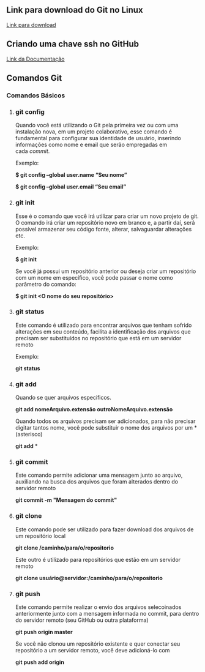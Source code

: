 ## Link para download do Git no Linux

[Link para download](https://git-scm.com/download/linux)



## Criando uma chave ssh no GitHub

[Link da Documentação](https://docs.github.com/pt/authentication/connecting-to-github-with-ssh/generating-a-new-ssh-key-and-adding-it-to-the-ssh-agent)



## Comandos Git

### Comandos Básicos

1. ### git config
   
   Quando você está utilizando o Git pela primeira vez ou com uma instalação nova, em um projeto colaborativo, esse comando é fundamental para configurar sua identidade de usuário, inserindo informações como nome e email que serão empregadas em cada *commit*.
   
   Exemplo:
   
   **$ git config –global user.name “Seu nome”**
   
   **$ git config –global user.email “Seu email”**
   
   

2. ### git init
   
   Esse é o comando que você irá utilizar para criar um novo projeto de git. O comando irá criar um repositório novo em branco e, a partir daí, será possível armazenar seu código fonte, alterar, salvaguardar alterações etc.
   
   Exemplo:
   
   **$ git init**
   
   Se você já possui um repositório anterior ou deseja criar um repositório com um nome em específico, você pode passar o nome como parâmetro do comando:
   
   **$ git init <O nome do seu repositório>**
   
   

3. ### git status
   
   Este comando é utilizado para encontrar arquivos que tenham sofrido alterações em seu conteúdo, facilita a identificação dos arquivos que precisam ser substituídos no repositório que está em um servidor remoto
   
   Exemplo:
   
   **git status**
   
   

4. ### git add
   
   Quando se quer arquivos especificos.
   
   **git add nomeArquivo.extensão outroNomeArquivo.extensão**
   
   Quando todos os arquivos precisam ser adicionados, para não precisar digitar tantos nome, você pode substituir o nome dos arquivos por um * (asterisco)
   
   **git add** *
   

5. ### git commit
   
   Este comando permite adicionar uma mensagem junto ao arquivo, auxiliando na busca dos arquivos que foram alterados dentro do servidor remoto
   
   **git commit -m "Mensagem do commit"**
   
   

6. ### git clone
   
   Este comando pode ser utilizado para fazer download dos arquivos de um repositório local
   
   **git clone /caminho/para/o/repositorio**
   
   Este outro é utilizado para repositórios que estão em um servidor remoto
   
   **git clone usuário@servidor:/caminho/para/o/repositorio**
   
   

7. ### git push
   
   Este comando permite realizar o envio dos arquivos selecoinados anteriormente junto com a mensagem informada no commit, para dentro do servidor remoto (seu GitHub ou outra plataforma)
   
   **git push origin master**
   
   Se você não clonou um repositório existente e quer conectar seu repositório a um servidor remoto, você deve adicioná-lo com
   
   **git push add origin <servidor>**
   
   

        


